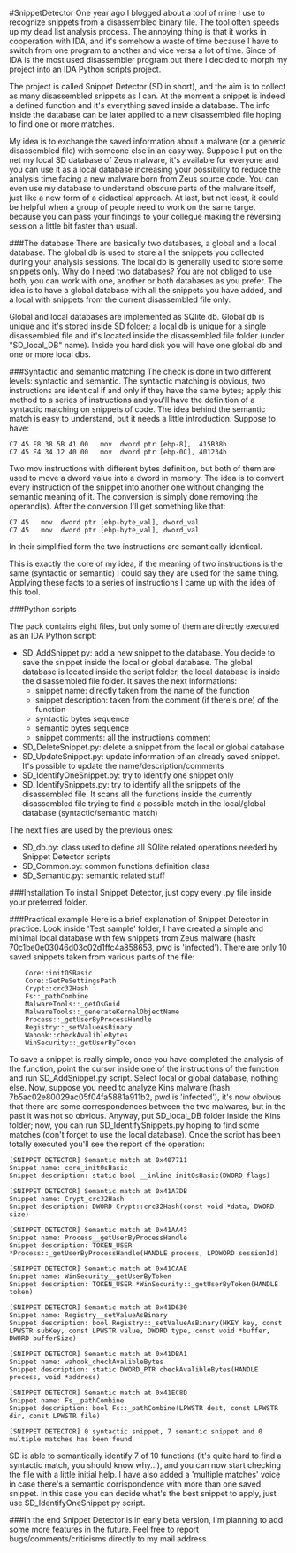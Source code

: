 #SnippetDetector
One year ago I blogged about a tool of mine I use to recognize snippets from a disassembled binary file. The tool often speeds up my dead list analysis process. The annoying thing is that it works in cooperation with IDA, and it's somehow a waste of time because I have to switch from one program to another and vice versa a lot of time. Since of IDA is the most used disassembler program out there I decided to morph my project into an IDA Python scripts project.

The project is called Snippet Detector (SD in short), and the aim is to collect as many disassembled snippets as I can. At the moment a snippet is indeed a defined function and it's everything saved inside a database. The info inside the database can be later applied to a new disassembled file hoping to find one or more matches.

My idea is to exchange the saved information about a malware (or a generic disassembled file) with someone else in an easy way. Suppose I put on the net my local SD database of Zeus malware, it's  available for everyone and you can use it as a local database increasing your possibility to reduce the analysis time facing a new malware born from Zeus source code. You can even use my database to understand obscure parts of the malware itself, just like a new form of a didactical approach. At last, but not least, it could be helpful when a group of people need to work on the same target because you can pass your findings to your collegue making the reversing session a little bit faster than usual.

###The database
There are basically two databases, a global and a local database. The global db is used to store all the snippets you collected during your analysis sessions. The local db is generally used to store some snippets only.
Why do I need two databases? You are not obliged to use both, you can work with one, another or both databases as you prefer. The idea is to have a global database with all the snippets you have added, and a local with snippets from the current disassembled file only.

Global and local databases are implemented as SQlite db. Global db is unique and it's stored inside SD folder; a local db is unique for a single disassembled file and it's located inside the disassembled file folder (under "SD_local_DB" name). Inside you hard disk you will have one global db and one or more local dbs.

###Syntactic and semantic matching
The check is done in two different levels: syntactic and semantic.
The syntactic matching is obvious, two instructions are identical if and only if they have the same bytes; apply this method to a series of instructions and you'll have the definition of a syntactic matching on snippets of code.
The idea behind the semantic match is easy to understand, but it needs a little introduction. Suppose to have:
```
C7 45 F8 38 5B 41 00   mov  dword ptr [ebp-8],  415B38h
C7 45 F4 34 12 40 00   mov  dword ptr [ebp-0C], 401234h
```
Two mov instructions with different bytes definition, but both of them are used to move a dword value into a dword in memory.
The idea is to convert every instruction of the snippet into another one without changing the semantic meaning of it. The conversion is simply done removing the operand(s). After the conversion I'll get something like that:
```
C7 45   mov  dword ptr [ebp-byte_val], dword_val
C7 45   mov  dword ptr [ebp-byte_val], dword_val
```
In their simplified form the two instructions are semantically identical.

This is exactly the core of my idea, if the meaning of two instructions is the same (syntactic or semantic) I could say they are used for the same thing. Applying these facts to a series of instructions I came up with the idea of this tool.

###Python scripts

The pack contains eight files, but only some of them are directly executed as an IDA Python script:

- SD_AddSnippet.py: add a new snippet to the database. You decide to save the snippet inside the local or global database. The global database is located inside the script folder, the local database is inside the disassembled file folder. It saves the next informations:
   - snippet name: directly taken from the name of the function
   - snippet description: taken from the comment (if there's one) of the function
   - syntactic bytes sequence
   - semantic bytes sequence
   - snippet comments: all the instructions comment
- SD_DeleteSnippet.py: delete a snippet from the local or global database
- SD_UpdateSnippet.py: update information of an already saved snippet. It's possible to update the name/description/comments
- SD_IdentifyOneSnippet.py: try to identify one snippet only
- SD_IdentifySnippets.py: try to identify all the snippets of the disassembled file. It scans all the functions inside the currently disassembled file trying to find a possible match in the local/global database (syntactic/semantic match)

The next files are used by the previous ones:
- SD_db.py: class used to define all SQlite related operations needed by Snippet Detector scripts
- SD_Common.py: common functions definition class
- SD_Semantic.py: semantic related stuff

###Installation
To install Snippet Detector, just copy every .py file inside your preferred folder.

###Practical example
Here is a brief explanation of Snippet Detector in practice. Look inside 'Test sample' folder, I have created a simple and minimal local database with few snippets from Zeus malware (hash: 70c1be0e03046d03c02d1ffc4a858653, pwd is 'infected'). There are only 10 saved snippets taken from various parts of the file:
```
	Core::initOSBasic
	Core::GetPeSettingsPath
	Crypt::crc32Hash
	Fs::_pathCombine
	MalwareTools::_getOsGuid
	MalwareTools::_generateKernelObjectName
	Process::_getUserByProcessHandle
	Registry::_setValueAsBinary
	Wahook::checkAvalibleBytes
	WinSecurity::_getUserByToken
```
To save a snippet is really simple, once you have completed the analysis of the function, point the cursor inside one of the instructions of the function and run SD_AddSnippet.py script. Select local or global database, nothing else.
Now, suppose you need to analyze Kins malware (hash: 7b5ac02e80029ac05f04fa5881a911b2, pwd is 'infected'), it's now obvious that there are some correspondences between the two malwares, but in the past it was not so obvious. Anyway, put SD_local_DB folder inside the Kins folder; now, you can run SD_IdentifySnippets.py hoping to find some matches (don't forget to use the local database). Once the script has been totally executed you'll see the report of the operation:
```
[SNIPPET DETECTOR] Semantic match at 0x407711
Snippet name: core_initOsBasic
Snippet description: static bool __inline initOsBasic(DWORD flags)

[SNIPPET DETECTOR] Semantic match at 0x41A7DB
Snippet name: Crypt_crc32Hash
Snippet description: DWORD Crypt::crc32Hash(const void *data, DWORD size)

[SNIPPET DETECTOR] Semantic match at 0x41AA43
Snippet name: Process__getUserByProcessHandle
Snippet description: TOKEN_USER *Process::_getUserByProcessHandle(HANDLE process, LPDWORD sessionId)

[SNIPPET DETECTOR] Semantic match at 0x41CAAE
Snippet name: WinSecurity__getUserByToken
Snippet description: TOKEN_USER *WinSecurity::_getUserByToken(HANDLE token)

[SNIPPET DETECTOR] Semantic match at 0x41D630
Snippet name: Registry__setValueAsBinary
Snippet description: bool Registry::_setValueAsBinary(HKEY key, const LPWSTR subKey, const LPWSTR value, DWORD type, const void *buffer, DWORD bufferSize)

[SNIPPET DETECTOR] Semantic match at 0x41DBA1
Snippet name: wahook_checkAvalibleBytes
Snippet description: static DWORD_PTR checkAvalibleBytes(HANDLE process, void *address)

[SNIPPET DETECTOR] Semantic match at 0x41EC8D
Snippet name: Fs__pathCombine
Snippet description: bool Fs::_pathCombine(LPWSTR dest, const LPWSTR dir, const LPWSTR file)

[SNIPPET DETECTOR] 0 syntactic snippet, 7 semantic snippet and 0 multiple matches has been found
```
SD is able to semantically identify 7 of 10 functions (it's quite hard to find a syntactic match, you should know why...), and you can now start checking the file with a little initial help. I have also added a 'multiple matches' voice in case there's a semantic corrispondence with more than one saved snippet. In this case you can decide what's the best snippet to apply, just use SD_IdentifyOneSnippet.py script.

###In the end
Snippet Detector is in early beta version, I'm planning to add some more features in the future. Feel free to report bugs/comments/criticisms directly to my mail address.
